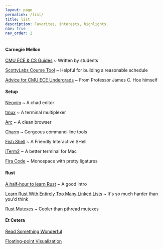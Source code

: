 ```yaml
---
layout: page
permalink: /list/
title: list
description: Favorites, interests, highlights.
nav: true
nav_order: 2
---
```


<!-- _pages/list.md -->

#### Carnegie Mellon

[CMU ECE & CS Guides](https://github.com/CMU-HKN/CMU-ECE-CS-Guide/)
~ Written by students

[ScottyLabs Course Tool](https://cmucourses.com/)
~ Helpful for building a reasonable schedule

[Advice for CMU ECE Undergrads](https://users.ece.cmu.edu/~jhoe/doku/doku.php?id=advice_column) 
~ From Professor James C. Hoe himself

#### Setup

[Neovim](https://neovim.io/) 
~ A chad editor

[tmux](https://github.com/tmux/tmux/wiki)
~ A terminal multiplexer

[Arc](https://arc.net/) 
~ A clean browser

[Charm](https://charm.sh/) 
~ Gorgeous command-line tools

[Fish Shell](https://fishshell.com/) 
~ A Friendly Interactive SHell

[iTerm2](https://iterm2.com/) 
~ A better terminal for Mac

[Fira Code](https://github.com/tonsky/FiraCode) 
~ Monospace with pretty ligatures

<!--
#### Essays

[Software 2.0](https://karpathy.medium.com/software-2-0-a64152b37c35) 
~ Andrej Karpathy

[You and Your Research](https://www.cs.virginia.edu/~robins/YouAndYourResearch.html) 
~ Richard Hamming
-->

#### Rust

[A half-hour to learn Rust](https://fasterthanli.me/articles/a-half-hour-to-learn-rust) 
~ A good intro

[Learn Rust With Entirely Too Many Linked Lists](https://rust-unofficial.github.io/too-many-lists/) 
~ It's so much harder than you'd think

<!--
[The Curse of Strong Typing](https://fasterthanli.me/articles/the-curse-of-strong-typing)

[Interior Mutability](https://ricardomartins.cc/2016/06/08/interior-mutability) 
~ Rc<RefCell\<T\>>
-->

[Rust Mutexes](https://cliffle.com/blog/rust-mutexes) 
~ Cooler than pthread mutexes

#### Et Cetera

[Read Something Wonderful](https://readsomethingwonderful.com)

[Floating-point Visualization](https://float.exposed/0x40490fdb)
